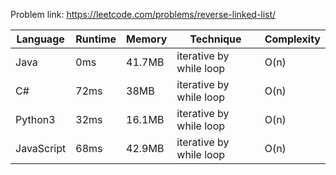 Problem link: https://leetcode.com/problems/reverse-linked-list/

| Language   | Runtime | Memory | Technique               | Complexity |
| ---------- | ------- | ------ | ----------------------- | ---------- |
| Java       | 0ms     | 41.7MB | iterative by while loop | O(n)       |
| C#         | 72ms    | 38MB   | iterative by while loop | O(n)       |
| Python3    | 32ms    | 16.1MB | iterative by while loop | O(n)       |
| JavaScript | 68ms    | 42.9MB | iterative by while loop | O(n)       |
